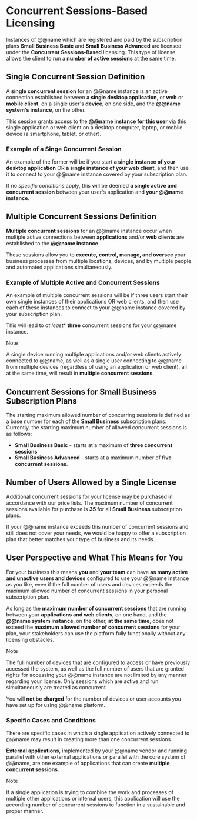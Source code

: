 # Concurrent Sessions-Based Licensing

Instances of @@name which are registered and paid by the subscription plans **Small Business Basic** and **Small Business Advanced** are licensed under the **Concurrent Sessions-Based** licensing.
This type of license allows the client to run a **number of active sessions** at the same time.

## Single Concurrent Session Definition

A **single concurrent session** for an @@name instance is an active connection established between **a single desktop application**, or **web** or **mobile client**, on a single user's **device**, on one side, and the **@@name system's instance**, on the other.  

This session grants access to the **@@name instance for this user** via this single application or web client on a desktop computer, laptop, or mobile device (a smartphone, tablet, or other).

### Example of a Singe Concurrent Session

An example of the former will be if you start **a single instance of your desktop application** OR **a single instance of your web client**, and then use it to connect to your @@name instance covered by your subscription plan.  

If no *specific conditions* apply, this will be deemed **a single active and concurrent session** between your user's application and **your @@name instance**.

## Multiple Concurrent Sessions Definition

**Multiple concurrent sessions** for an @@name instance occur when multiple active connections between **applications** and/or **web clients** are established to the **@@name instance**.

These sessions allow you to **execute, control, manage, and oversee** your business processes from multiple locations, devices, and by multiple people and automated applications simultaneously.

### Example of Multiple Active and Concurrent Sessions

An example of multiple concurrent sessions will be if three users start their own single instances of their applications OR web clients, and then use each of these instances to connect to your @@name instance covered by your subscription plan.  

This will lead to *at least** **three** concurrent sessions for your @@name instance. 

> [!note]  
> A single device running multiple applications and/or web clients actively connected to @@name, as well as a single user connecting to @@name from multiple devices (regardless of using an application or web client), all at the same time, will result in **multiple concurrent sessions**.  

## Concurrent Sessions for Small Business Subscription Plans

The starting maximum allowed number of concurring sessions is defined as a base number for each of the **Small Business** subscription plans. Currently, the starting maximum number of allowed concurrent sessions is as follows:

* **Small Business Basic** - starts at a maximum of **three concurrent sessions** 
* **Small Business Advanced** - starts at a maximum number of **five concurrent sessions**. 

## Number of Users Allowed by a Single License

Additional concurrent sessions for your license may be purchased in accordance with our price lists. The maximum number of concurrent sessions available for purchase is **35** for all **Small Business** subscription plans. 

If your @@name instance exceeds this number of concurrent sessions and still does not cover your needs, we would be happy to offer a subscription plan that better matches your type of business and its needs. 

## User Perspective and What This Means for You

For your business this means **you** and **your team** can have **as many active and unactive users and devices** configured to use your @@name instance as you like, even if the full number of users and devices exceeds the maximum allowed number of concurrent sessions in your personal subscription plan.  

As long as the **maximum number of concurrent sessions** that are running between your **applications and web clients**, on one hand, and the **@@name system instance**, on the other, **at the same time**, does not exceed the **maximum allowed number of concurrent sessions** for your plan, your stakeholders can use the platform fully functionally without any licensing obstacles. 

> [!note]  
> The full number of devices that are configured to access or have previously accessed the system, as well as the full number of users that are granted rights for accessing your @@name instance are not limited by any manner regarding your license.
> Only sessions which are active and run simultaneously are treated as concurrent.

You will **not be charged** for the number of devices or user accounts you have set up for using @@name platform.

### Specific Cases and Conditions

There are specific cases in which a single application actively connected to @@name may result in creating more than one concurrent sessions.  

**External applications**, implemented by your @@name vendor and running parallel with other external applications or parallel with the core system of @@name, are one example of applications that can create **multiple concurrent sessions**.

> [!note]  
> If a single application is trying to combine the work and processes of multiple other applications or internal users, this application will use the according number of concurrent sessions to function in a sustainable and proper manner.  
